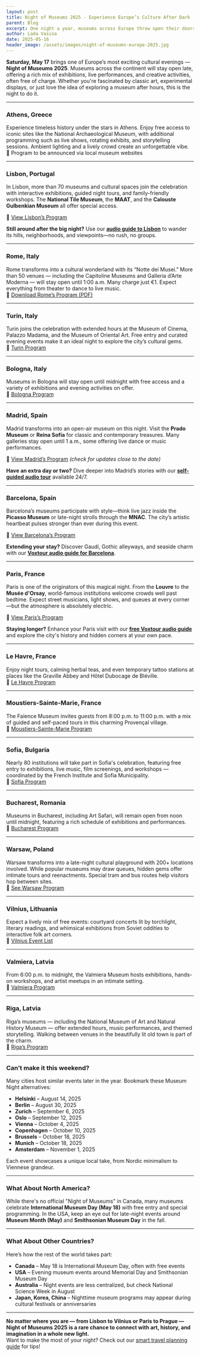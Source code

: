 ```yaml
---
layout: post
title: Night of Museums 2025 - Experience Europe’s Culture After Dark
parent: Blog
excerpt: One night a year, museums across Europe throw open their doors for fre- welcoming visitors to explore art, science, and history long after sunset. The Night of Museums (or La Nuit des Musées) returns on Saturday, May 17, 2025, offering a magical opportunity to enjoy exhibitions under moonlight, candlelight, and sometimes even starlight.
author: Lada Vasina
date: 2025-05-16
header_image: /assets/images/night-of-museums-europe-2025.jpg
---
```

**Saturday, May 17** brings one of Europe’s most exciting cultural evenings — **Night of Museums 2025**. Museums across the continent will stay open late, offering a rich mix of exhibitions, live performances, and creative activities, often free of charge. Whether you're fascinated by classic art, experimental displays, or just love the idea of exploring a museum after hours, this is the night to do it.

---

### **Athens, Greece**
Experience timeless history under the stars in Athens. Enjoy free access to iconic sites like the National Archaeological Museum, with additional programming such as live shows, rotating exhibits, and storytelling sessions. Ambient lighting and a lively crowd create an unforgettable vibe.  
🔗 Program to be announced via local museum websites

---

### **Lisbon, Portugal**
In Lisbon, more than 70 museums and cultural spaces join the celebration with interactive exhibitions, guided night tours, and family-friendly workshops. The **National Tile Museum**, the **MAAT**, and the **Calouste Gulbenkian Museum** all offer special access.

🔗 [View Lisbon’s Program](https://lisboasecreta.co/en/international-museum-day-2025/)

**Still around after the big night?** Use our [**audio guide to Lisbon**](
https://widget.voxtour.ai/?apiKey=96f5b69a-6f16-4b36-ae05-b85a7dd728a6&tourId=f4a59261-58a8-4b51-9a49-6767c8949e58&locale=en&fullScreen=true&fullScreenTriggerable=false) to wander its hills, neighborhoods, and viewpoints—no rush, no groups.

---

### **Rome, Italy**
Rome transforms into a cultural wonderland with its “Notte dei Musei.” More than 50 venues — including the Capitoline Museums and Galleria d’Arte Moderna — will stay open until 1:00 a.m. Many charge just €1. Expect everything from theater to dance to live music.  
🔗 [Download Rome’s Program (PDF)](https://www.museiincomuneroma.it/it)

---

### **Turin, Italy**
Turin joins the celebration with extended hours at the Museum of Cinema, Palazzo Madama, and the Museum of Oriental Art. Free entry and curated evening events make it an ideal night to explore the city’s cultural gems.  
🔗 [Turin Program](https://turismotorino.org/en/visit/events/european-night-of-museums-2025)

---

### **Bologna, Italy**
Museums in Bologna will stay open until midnight with free access and a variety of exhibitions and evening activities on offer.  
🔗 [Bologna Program](https://www.bolognawelcome.com/en/events/exhibitions/european-night-of-museums-en)

---

### **Madrid, Spain**
Madrid transforms into an open-air museum on this night. Visit the **Prado Museum** or **Reina Sofía** for classic and contemporary treasures. Many galleries stay open until 1 a.m., some offering live dance or music performances.

🔗 [View Madrid’s Program](https://www.madrid.es/portales/munimadrid/es/Inicio/Cultura-ocio-y-deporte/Cultura-y-ocio/Actividades-por-el-Dia-y-la-Noche-de-los-Museos-2025/?vgnextchannel=c937f073808fe410VgnVCM2000000c205a0aRCRD&vgnextfmt=default&vgnextoid=2b4bd5a84a9a6910VgnVCM1000001d4a900aRCRD) *(check for updates close to the date)*

**Have an extra day or two?** Dive deeper into Madrid’s stories with our [**self-guided audio tour**](https://widget.voxtour.ai/?apiKey=96f5b69a-6f16-4b36-ae05-b85a7dd728a6&tourId=d023c9ca-6003-4f54-881b-c6adb44058c4&locale=en&fullScreen=true&fullScreenTriggerable=false) available 24/7.

---

### **Barcelona, Spain**

Barcelona’s museums participate with style—think live jazz inside the **Picasso Museum** or late-night strolls through the **MNAC**. The city’s artistic heartbeat pulses stronger than ever during this event.

🔗 [View Barcelona’s Program](https://fmirobcn.org/en/activities/adults-i-altres-grups/2/345/2025-international-museum-night-and-day-of-the-museums-at-the-miro)

**Extending your stay?** Discover Gaudí, Gothic alleyways, and seaside charm with our [**Voxtour audio guide for Barcelona**](https://widget.voxtour.ai/?apiKey=96f5b69a-6f16-4b36-ae05-b85a7dd728a6&tourId=2c0b5396-7ab6-4f20-b479-ccda4d045c68&locale=en&fullScreen=true&fullScreenTriggerable=false).

---

### **Paris, France**
Paris is one of the originators of this magical night. From the **Louvre** to the **Musée d'Orsay**, world-famous institutions welcome crowds well past bedtime. Expect street musicians, light shows, and queues at every corner—but the atmosphere is absolutely electric.

🔗 [View Paris’s Program](https://nuitdesmusees.culture.gouv.fr/)

**Staying longer?** Enhance your Paris visit with our [**free Voxtour audio guide**](https://widget.voxtour.ai/?apiKey=96f5b69a-6f16-4b36-ae05-b85a7dd728a6&tourId=70376bfb-a7ef-4d49-b202-c25e2dcee957&locale=en&fullScreen=true&fullScreenTriggerable=false) and explore the city's history and hidden corners at your own pace.

---

### **Le Havre, France**
Enjoy night tours, calming herbal teas, and even temporary tattoo stations at places like the Graville Abbey and Hôtel Dubocage de Bléville.  
🔗 [Le Havre Program](https://www.lehavre-etretat-tourisme.com/en/fiche/le-havre/european-night-of-museums-2025_TFOFMANOR076V520M7J/)

---

### **Moustiers-Sainte-Marie, France**
The Faience Museum invites guests from 8:00 p.m. to 11:00 p.m. with a mix of guided and self-paced tours in this charming Provençal village.  
🔗 [Moustiers-Sainte-Marie Program](https://www.moustiers.fr/en/node/5264)

---

### **Sofia, Bulgaria**
Nearly 80 institutions will take part in Sofia's celebration, featuring free entry to exhibitions, live music, film screenings, and workshops — coordinated by the French Institute and Sofia Municipality.  
🔗 [Sofia Program](https://museumnight.bg/en/sofia-2025/)

---

### **Bucharest, Romania**
Museums in Bucharest, including Art Safari, will remain open from noon until midnight, featuring a rich schedule of exhibitions and performances.  
🔗 [Bucharest Program](https://visitbucharest.today/night-of-museums-bucharest/)

---

### **Warsaw, Poland**
Warsaw transforms into a late-night cultural playground with 200+ locations involved. While popular museums may draw queues, hidden gems offer intimate tours and reenactments. Special tram and bus routes help visitors hop between sites.  
🔗 [See Warsaw Program](https://nocmuzeow.um.warszawa.pl/en/)

---

### **Vilnius, Lithuania**
Expect a lively mix of free events: courtyard concerts lit by torchlight, literary readings, and whimsical exhibitions from Soviet oddities to interactive folk art corners.  
🔗 [Vilnius Event List](https://www.muziejunaktis.lt/renginiai?taxonomy_event_location=37)

---

### **Valmiera, Latvia**
From 6:00 p.m. to midnight, the Valmiera Museum hosts exhibitions, hands-on workshops, and artist meetups in an intimate setting.  
🔗 [Valmiera Program](https://www.hanse.org/en/events/museum-night-2025)

---

### **Riga, Latvia**
Riga’s museums — including the National Museum of Art and Natural History Museum — offer extended hours, music performances, and themed storytelling. Walking between venues in the beautifully lit old town is part of the charm.  
🔗 [Riga’s Program](https://latvia.icom.museum.lv/muzeju-nakts/programma/)

---

### **Can’t make it this weekend?**
Many cities host similar events later in the year. Bookmark these Museum Night alternatives:

- **Helsinki** – August 14, 2025
- **Berlin** – August 30, 2025
- **Zurich** – September 6, 2025
- **Oslo** – September 12, 2025
- **Vienna** – October 4, 2025
- **Copenhagen** – October 10, 2025
- **Brussels** – October 18, 2025
- **Munich** – October 18, 2025
- **Amsterdam** – November 1, 2025

Each event showcases a unique local take, from Nordic minimalism to Viennese grandeur.

---

### **What About North America?**
While there's no official "Night of Museums" in Canada, many museums celebrate **International Museum Day (May 18)** with free entry and special programming. In the USA, keep an eye out for late-night events around **Museum Month (May)** and **Smithsonian Museum Day** in the fall.

---

### **What About Other Countries?**
Here’s how the rest of the world takes part:

- **Canada** – May 18 is International Museum Day, often with free events
- **USA** – Evening museum events around Memorial Day and Smithsonian Museum Day
- **Australia** – Night events are less centralized, but check National Science Week in August
- **Japan, Korea, China** – Nighttime museum programs may appear during cultural festivals or anniversaries

---

**No matter where you are — from Lisbon to Vilnius or Paris to Prague — Night of Museums 2025 is a rare chance to connect with art, history, and imagination in a whole new light.**  
Want to make the most of your night? Check out our [smart travel planning guide](https://tripsnotes.com/smart-travel/travel-planning/) for tips!

